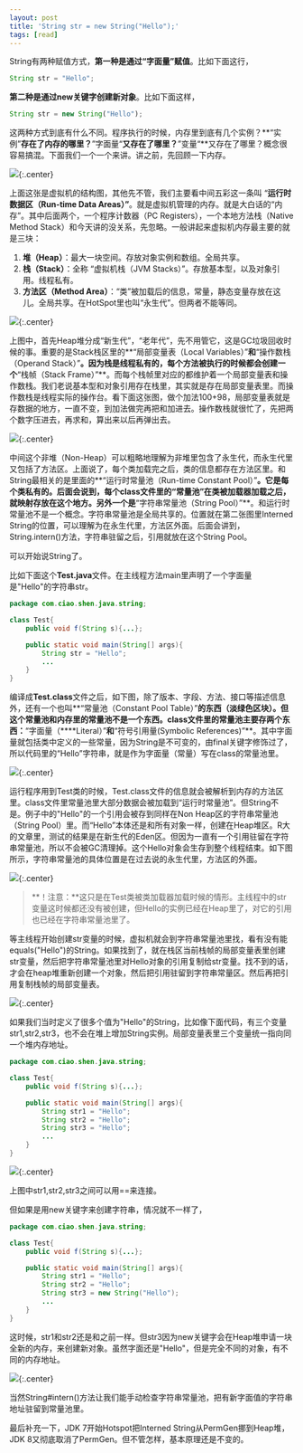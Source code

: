```yaml
---
layout: post
title: 'String str = new String("Hello");'
tags: [read]
---
```


String有两种赋值方式，**第一种是通过“字面量”赋值**。比如下面这行，

```java
String str = "Hello";
```

**第二种是通过new关键字创建新对象**。比如下面这样，

```javascript
String str = new String("Hello");
```

这两种方式到底有什么不同。程序执行的时候，内存里到底有几个实例？**“实例”**存在了内存的哪里？**”字面量“**又存在了哪里？**”变量“**又存在了哪里？概念很容易搞混。下面我们一个一个来讲。讲之前，先回顾一下内存。

![](http://image.augustrush8.com/images/jvmshili1.png){:.center}

上面这张是虚拟机的结构图，其他先不管，我们主要看中间五彩这一条叫 “**运行时数据区（Run-time Data Areas）”**。就是虚拟机管理的内存。就是大白话的“内存”。其中后面两个，一个程序计数器（PC Registers），一个本地方法栈（Native Method Stack）和今天讲的没关系，先忽略。一般讲起来虚拟机内存最主要的就是三块：

1. **堆（Heap）**：最大一块空间。存放对象实例和数组。全局共享。
2. **栈（Stack）**：全称 “虚拟机栈（JVM Stacks）”。存放基本型，以及对象引用。线程私有。
3. **方法区（Method Area）**：“类”被加载后的信息，常量，静态变量存放在这儿。全局共享。在HotSpot里也叫“永生代”。但两者不能等同。

![](http://image.augustrush8.com/images/jvmshili2.png){:.center}

上图中，首先Heap堆分成“新生代”，“老年代”，先不用管它，这是GC垃圾回收时候的事。重要的是Stack栈区里的**“局部变量表（Local Variables）”**和**“操作数栈（Operand Stack）”**。因为栈是线程私有的，每个方法被执行的时候都会创建一个**“栈帧（Stack Frame）”**。而每个栈帧里对应的都维护着一个局部变量表和操作数栈。我们老说基本型和对象引用存在栈里，其实就是存在局部变量表里。而操作数栈是线程实际的操作台。看下面这张图，做个加法100+98，局部变量表就是存数据的地方，一直不变，到加法做完再把和加进去。操作数栈就很忙了，先把两个数字压进去，再求和，算出来以后再弹出去。

![](http://image.augustrush8.com/images/jvmshili3.png){:.center}

中间这个非堆（Non-Heap）可以粗略地理解为非堆里包含了永生代，而永生代里又包括了方法区。上面说了，每个类加载完之后，类的信息都存在方法区里。和String最相关的是里面的**“运行时常量池（Run-time Constant Pool）”**。它是每个类私有的。后面会说到，每个class文件里的“常量池”在类被加载器加载之后，就映射存放在这个地方。另外一个是**“字符串常量池（String Pool）”**。和运行时常量池不是一个概念。字符串常量池是全局共享的。位置就在第二张图里Interned String的位置，可以理解为在永生代里，方法区外面。后面会讲到，String.intern()方法，字符串驻留之后，引用就放在这个String Pool。

可以开始说String了。

比如下面这个**Test.java**文件。在主线程方法main里声明了一个字面量是"Hello"的字符串str。

```java
package com.ciao.shen.java.string;

class Test{
    public void f(String s){...};

    public static void main(String[] args){
        String str = "Hello";
        ...
    }
}
```

编译成**Test.class**文件之后，如下图，除了版本、字段、方法、接口等描述信息外，还有一个也叫**“常量池（Constant Pool Table）”**的东西（淡绿色区块）。但这个常量池和内存里的常量池不是一个东西。class文件里的常量池主要存两个东西：**“字面量（****Literal）”**和**“符号引用量(Symbolic References)”**。其中字面量就包括类中定义的一些常量，因为String是不可变的，由final关键字修饰过了，所以代码里的“Hello”字符串，就是作为字面量（常量）写在class的常量池里。

![](http://image.augustrush8.com/images/jvmshili4.jpg){:.center}

运行程序用到Test类的时候，Test.class文件的信息就会被解析到内存的方法区里。class文件里常量池里大部分数据会被加载到“运行时常量池”。但String不是。例子中的"Hello"的一个引用会被存到同样在Non Heap区的字符串常量池（String Pool）里。而“Hello”本体还是和所有对象一样，创建在Heap堆区。R大的文章里，测试的结果是在新生代的Eden区。但因为一直有一个引用驻留在字符串常量池，所以不会被GC清理掉。这个Hello对象会生存到整个线程结束。如下图所示，字符串常量池的具体位置是在过去说的永生代里，方法区的外面。

![](http://image.augustrush8.com/images/jvmshili5.jpg){:.center}

> **！注意：**这只是在Test类被类加载器加载时候的情形。主线程中的str变量这时候都还没有被创建，但Hello的实例已经在Heap里了，对它的引用也已经在字符串常量池里了。

等主线程开始创建str变量的时候，虚拟机就会到字符串常量池里找，看有没有能equals("Hello")的String。如果找到了，就在栈区当前栈帧的局部变量表里创建str变量，然后把字符串常量池里对Hello对象的引用复制给str变量。找不到的话，才会在heap堆重新创建一个对象，然后把引用驻留到字符串常量区。然后再把引用复制栈帧的局部变量表。

![](http://image.augustrush8.com/images/jvmshili6.jpg){:.center}

如果我们当时定义了很多个值为"Hello"的String，比如像下面代码，有三个变量str1,str2,str3，也不会在堆上增加String实例。局部变量表里三个变量统一指向同一个堆内存地址。

```java
package com.ciao.shen.java.string;

class Test{
    public void f(String s){...};

    public static void main(String[] args){
        String str1 = "Hello";
        String str2 = "Hello";
        String str3 = "Hello";
        ...
    }
}
```

![](http://image.augustrush8.com/images/jvmshili7.jpg){:.center}

上图中str1,str2,str3之间可以用==来连接。

但如果是用new关键字来创建字符串，情况就不一样了，

```java
package com.ciao.shen.java.string;

class Test{
    public void f(String s){...};

    public static void main(String[] args){
        String str1 = "Hello";
        String str2 = "Hello";
        String str3 = new String("Hello");
        ...
    }
}
```

这时候，str1和str2还是和之前一样。但str3因为new关键字会在Heap堆申请一块全新的内存，来创建新对象。虽然字面还是"Hello"，但是完全不同的对象，有不同的内存地址。

![](http://image.augustrush8.com/images/jvmshili8.jpg){:.center}

当然String#intern()方法让我们能手动检查字符串常量池，把有新字面值的字符串地址驻留到常量池里。

最后补充一下，JDK 7开始Hotspot把Interned String从PermGen挪到Heap堆，JDK 8又彻底取消了PermGen。但不管怎样，基本原理还是不变的。